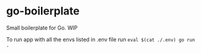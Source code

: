 # go-boilerplate
Small boilerplate for Go. WIP


To run app with all the envs listed in .env file run
```eval $(cat ./.env) go run .```
